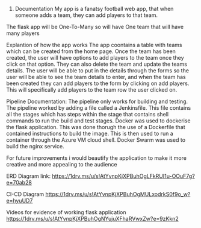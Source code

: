 1. Documentation
My app is a fanatsy football web app, that when someone adds a team, they can add players to that team. 

The flask app will be One-To-Many so will have One team that will have many players


Explantion of how the app works
The app coontains a table with teams which can be created from the home page. Once the team has been created, the user will have options to add players to the team once they click on that option. They can also delete the team and update the teams details. The user will be able to put in the details through the forms so the user will be able to see the team details to enter, and when the team has been created they can add players to the form by clicking on add players. This will specifically add players to the team row the user clicked on. 


Pipeline Documentation:
The pipeline only works for building and testing. The pipeline worked by adding a file called a Jenkinsfile. This file contains all the stages which has steps within the stage that contains shell commands to run the build and test stages.
Docker was used to dockerise the flask application. This was done thorugh the use of a Dockerfile that contained instructions to build the image. This is then used to run a container through the Azure VM cloud shell. Docker Swarm was used to build the nginx service. 

For future improvements i would beautify the application to make it more creative and more appealing to the audience



ERD Diagram link: 
https://1drv.ms/u/s!AtYvnpKjXPBuhOgLFkRUI1u-OOuF7g?e=70ab28

CI-CD Diagram
https://1drv.ms/u/s!AtYvnpKjXPBuhOgMULxodrkS0f9o_w?e=hyuUD7

Videos for evidence of working flask application
https://1drv.ms/u/s!AtYvnpKjXPBuhOgNYujuXFhaRVwxZw?e=9zKkn2




